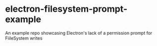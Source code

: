 # electron-filesystem-prompt-example
An example repo showcasing Electron's lack of a permission prompt for FiileSystem writes
